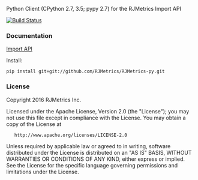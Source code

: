 Python Client (CPython 2.7, 3.5; pypy 2.7) for the RJMetrics Import API

[![Build Status](https://travis-ci.org/g-k/RJMetrics-py.svg?branch=master)](https://travis-ci.org/g-k/RJMetrics-py)

### Documentation

[Import API](http://developers.rjmetrics.com/api.html)

Install:

```
pip install git+git://github.com/RJMetrics/RJMetrics-py.git
```

### License

   Copyright 2016 RJMetrics Inc.

   Licensed under the Apache License, Version 2.0 (the "License");
   you may not use this file except in compliance with the License.
   You may obtain a copy of the License at

       http://www.apache.org/licenses/LICENSE-2.0

   Unless required by applicable law or agreed to in writing, software
   distributed under the License is distributed on an "AS IS" BASIS,
   WITHOUT WARRANTIES OR CONDITIONS OF ANY KIND, either express or implied.
   See the License for the specific language governing permissions and
   limitations under the License.
